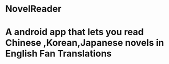 # NovelReader
# A android app that lets you read Chinese ,Korean,Japanese novels in English Fan Translations
